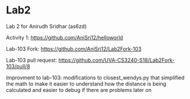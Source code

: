# Lab2
Lab 2 for Anirudh Sridhar (as6zd)

Activity 1: https://github.com/AniSri12/helloworld

Lab-103 Fork: https://github.com/AniSri12/Lab2Fork-103

Lab-103 pull request: https://github.com/UVA-CS3240-S18/Lab2Fork-103/pull/8

Improvment to lab-103: modifications to closest_wendys.py that simplified the math to make it easier to understand how the distance is being calculated and easier to debug if there are problems later on
